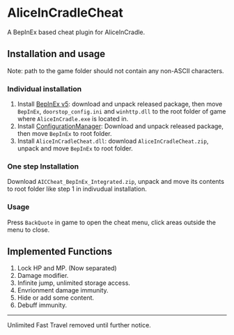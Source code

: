 # AliceInCradleCheat

A BepInEx based cheat plugin for AliceInCradle.

## Installation and usage

Note: path to the game folder should not contain any non-ASCII characters.

### Individual installation

1. Install [BepInEx v5](https://github.com/BepInEx/BepInEx/tree/v5-lts): download and unpack released package, then move `BepInEx`, `doorstop_config.ini` and `winhttp.dll` to the root folder of game where `AliceInCradle.exe` is located in.
2. Install [ConfigurationManager](https://github.com/BepInEx/BepInEx.ConfigurationManager): Download and unpack released package, then move `BepInEx` to root folder.
3. Install `AliceInCradleCheat.dll`: download `AliceInCradleCheat.zip`, unpack and move `BepInEx` to root folder.

### One step Installation

Download `AICCheat_BepInEx_Integrated.zip`, unpack and move its contents to root folder like step 1 in indivudual installation.

### Usage

Press `BackQuote` in game to open the cheat menu, click areas outside the menu to close.

## Implemented Functions

1. Lock HP and MP. (Now separated)
2. Damage modifier.
3. Infinite jump, unlimited storage access.
4. Envrionment damage immunity.
5. Hide or add some content.
6. Debuff immunity.

---

Unlimited Fast Travel removed until further notice.
